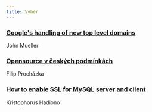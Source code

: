 ```yaml
---
title: Výběr
---
```


### [Google's handling of new top level domains](http://googlewebmastercentral.blogspot.cz/2015/07/googles-handling-of-new-top-level.html)
John Mueller

### [Opensource v českých podmínkách](https://filip-prochazka.com/blog/opensource-v-ceskych-podminkach)
Filip Procházka

### [How to enable SSL for MySQL server and client](http://xmodulo.com/enable-ssl-mysql-server-client.html)
Kristophorus Hadiono
